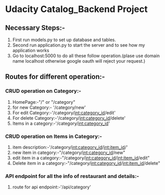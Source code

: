 # Udacity Catalog_Backend Project
## Necessary Steps:-
1. First run models.py to set up database and tables.
2. Second run application.py to start the server and to see how my application
    works
3. Go to localhost:5000 to do all these follow operation.(plase use domain name localhost otherwise google oauth will reject your request.)

## Routes for different operation:-

### CRUD operation on Category:-
1. HomePage:-"/" or "/category"
2. for new Category:- '/category/new'
3. For edit Category:-'/category/<int:category_id>/edit'
4. For delete Category:-'/category/<int:category_id>/delete'
5. Items in a category:-'/category/<int:category_id>'

### CRUD operation on Items in Category:-
1. item description:-'/category/<int:category_id>/<int:item_id>/'
2. new item in category:-"/category/<int:category_id>/new"
3. edit item in a category:-"/category/<int:category_id>/<int:item_id>/edit"
4. Delete item in a category:-"/category/<int:category_id>/<int:item_id>/delete"

### API endpoint for all the info of restaurant and details:-
1. route for api endpoint:-'/api/category'
